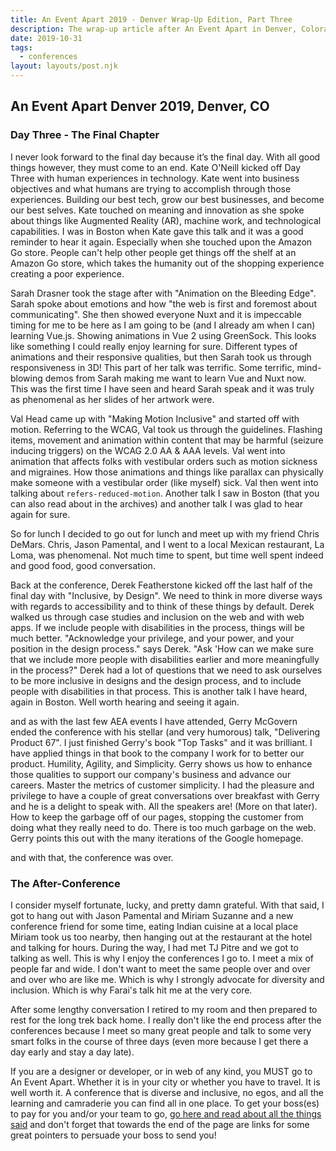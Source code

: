 ```yaml
---
title: An Event Apart 2019 - Denver Wrap-Up Edition, Part Three
description: The wrap-up article after An Event Apart in Denver, Colorado.
date: 2019-10-31
tags:
  - conferences
layout: layouts/post.njk
---
```


## An Event Apart Denver 2019, Denver, CO

### Day Three - The Final Chapter

I never look forward to the final day because it’s the final day. With all good things however, they must come to an end. Kate O'Neill kicked off Day Three with human experiences in technology. Kate went into business objectives and what humans are trying to accomplish through those experiences. Building our best tech, grow our best businesses, and become our best selves. Kate touched on meaning and innovation as she spoke about things like Augmented Reality (AR), machine work, and technological capabilities. I was in Boston when Kate gave this talk and it was a good reminder to hear it again. Especially when she touched upon the Amazon Go store. People can't help other people get things off the shelf at an Amazon Go store, which takes the humanity out of the shopping experience creating a poor experience.

Sarah Drasner took the stage after with "Animation on the Bleeding Edge". Sarah spoke about emotions and how "the web is first and foremost about communicating". She then showed everyone Nuxt and it is impeccable timing for me to be here as I am going to be (and I already am when I can) learning Vue.js. Showing animations in Vue 2 using GreenSock. This looks like something I could really enjoy learning for sure. Different types of animations and their responsive qualities, but then Sarah took us through responsiveness in 3D! This part of her talk was terrific. Some terrific, mind-blowing demos from Sarah making me want to learn Vue and Nuxt now. This was the first time I have seen and heard Sarah speak and it was truly as phenomenal as her slides of her artwork were.

Val Head came up with "Making Motion Inclusive" and started off with motion. Referring to the WCAG, Val took us through the guidelines. Flashing items, movement and animation within content that may be harmful (seizure inducing triggers) on the WCAG 2.0 AA & AAA levels. Val went into animation that affects folks with vestibular orders such as motion sickness and migraines. How those animations and things like parallax can physically make someone with a vestibular order (like myself) sick. Val then went into talking about `refers-reduced-motion`. Another talk I saw in Boston (that you can also read about in the archives) and another talk I was glad to hear again for sure.

So for lunch I decided to go out for lunch and meet up with my friend Chris DeMars. Chris, Jason Pamental, and I went to a local Mexican restaurant, La Loma, was phenomenal. Not much time to spent, but time well spent indeed and good food, good conversation.

Back at the conference, Derek Featherstone kicked off the last half of the final day with "Inclusive, by Design". We need to think in more diverse ways with regards to accessibility and to think of these things by default. Derek walked us through case studies and inclusion on the web and with web apps. If we include people with disabilities in the process, things will be much better. "Acknowledge your privilege, and your power, and your position in the design process." says Derek. "Ask 'How can we make sure that we include more people with disabilities earlier and more meaningfully in the process?" Derek had a lot of questions that we need to ask ourselves to be more inclusive in designs and the design process, and to include people with disabilities in that process. This is another talk I have heard, again in Boston. Well worth hearing and seeing it again.

and as with the last few AEA events I have attended, Gerry McGovern ended the conference with his stellar (and very humorous) talk, "Delivering Product 67". I just finished Gerry's book "Top Tasks" and it was brilliant. I have applied things in that book to the company I work for to better our product. Humility, Agility, and Simplicity. Gerry shows us how to enhance those qualities to support our company's business and advance our careers. Master the metrics of customer simplicity. I had the pleasure and privilege to have a couple of great conversations over breakfast with Gerry and he is a delight to speak with. All the speakers are! (More on that later). How to keep the garbage off of our pages, stopping the customer from doing what they really need to do. There is too much garbage on the web. Gerry points this out with the many iterations of the Google homepage.

and with that, the conference was over.

### The After-Conference

I consider myself fortunate, lucky, and pretty damn grateful. With that said, I got to hang out with Jason Pamental and Miriam Suzanne and a new conference friend for some time, eating Indian cuisine at a local place Miriam took us too nearby, then hanging out at the restaurant at the hotel and talking for hours. During the way, I had met TJ Pitre and we got to talking as well. This is why I enjoy the conferences I go to. I meet a mix of people far and wide. I don't want to meet the same people over and over and over who are like me. Which is why I strongly advocate for diversity and inclusion. Which is why Farai's talk hit me at the very core.

After some lengthy conversation I retired to my room and then prepared to rest for the long trek back home. I really don't like the end process after the conferences because I meet so many great people and talk to some very smart folks in the course of three days (even more because I get there a day early and stay a day late).

If you are a designer or developer, or in web of any kind, you MUST go to An Event Apart. Whether it is in your city or whether you have to travel. It is well worth it. A conference that is diverse and inclusive, no egos, and all the learning and camraderie you can find all in one place. To get your boss(es) to pay for you and/or your team to go, <a href="https://aneventapart.com/why-attend">go here and read about all the things said</a> and don't forget that towards the end of the page are links for some great pointers to persuade your boss to send you!
